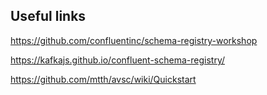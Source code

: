 Useful links
---

https://github.com/confluentinc/schema-registry-workshop

https://kafkajs.github.io/confluent-schema-registry/

https://github.com/mtth/avsc/wiki/Quickstart